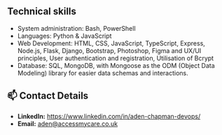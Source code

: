 ## Technical skills

- System administration: Bash, PowerShell
- Languages: Python & JavaScript
- Web Development: HTML, CSS, JavaScript, TypeScript, Express, Node.js, Flask, Django, Bootstrap, Photoshop, Figma and UX/UI principles, User authentication and registration, Utilisation of Bcrypt
- Database: SQL, MongoDB, with Mongoose as the ODM (Object Data Modeling) library for easier data schemas and interactions.

## 📫 Contact Details

- **LinkedIn:** https://www.linkedin.com/in/aden-chapman-devops/
- **Email:** aden@accessmycare.co.uk

